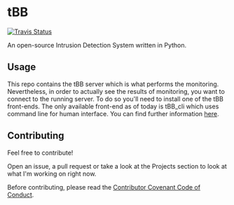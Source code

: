 # tBB
[![Travis Status](https://travis-ci.org/dpdani/tBB.svg?branch=master)](https://travis-ci.org/dpdani/tBB)

An open-source Intrusion Detection System written in Python.

## Usage
This repo contains the tBB server which is what performs the monitoring.
Nevertheless, in order to actually see the results of monitoring, you want to connect to the running server.
To do so you'll need to install one of the tBB front-ends.
The only available front-end as of today is tBB_cli which uses command line for human interface.
You can find further information [here](to-be-published).

## Contributing

Feel free to contribute!

Open an issue, a pull request or take a look at the Projects section to look at what I'm working on right now.

Before contributing, please read the [Contributor Covenant Code of Conduct](https://github.com/dpdani/tBB/blob/docs/CODE_OF_CONDUCT.md).
